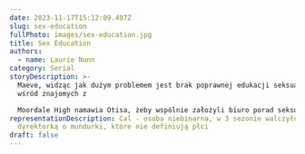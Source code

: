 ```yaml
---
date: 2023-11-17T15:12:09.497Z
slug: sex-education
fullPhoto: images/sex-education.jpg
title: Sex Education
authors:
  - name: Laurie Nunn
category: Serial
storyDescription: >-
  Maeve, widząc jak dużym problemem jest brak poprawnej edukacji seksualnej
  wśród znajomych z

  Moordale High namawia Otisa, żeby wspólnie założyli biuro porad seksuologicznych.
representationDescription: Cal - osoba niebinarna, w 3 sezonie walczyło z
  dyrektorką o mundurki, które nie definiują płci
draft: false
---
```


